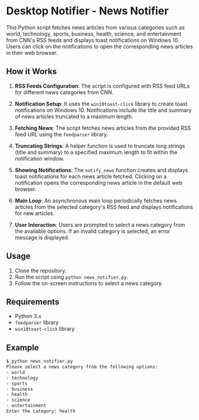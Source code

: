 # Desktop Notifier - News Notifier

This Python script fetches news articles from various categories such as world, technology, sports, business, health, science, and entertainment from CNN's RSS feeds and displays toast notifications on Windows 10. Users can click on the notifications to open the corresponding news articles in their web browser.

## How it Works

1. **RSS Feeds Configuration**: The script is configured with RSS feed URLs for different news categories from CNN.

2. **Notification Setup**: It uses the `win10toast-click` library to create toast notifications on Windows 10. Notifications include the title and summary of news articles truncated to a maximum length.

3. **Fetching News**: The script fetches news articles from the provided RSS feed URL using the `feedparser` library.

4. **Truncating Strings**: A helper function is used to truncate long strings (title and summary) to a specified maximum length to fit within the notification window.

5. **Showing Notifications**: The `notify_news` function creates and displays toast notifications for each news article fetched. Clicking on a notification opens the corresponding news article in the default web browser.

6. **Main Loop**: An asynchronous main loop periodically fetches news articles from the selected category's RSS feed and displays notifications for new articles.

7. **User Interaction**: Users are prompted to select a news category from the available options. If an invalid category is selected, an error message is displayed.

## Usage

1. Clone the repository.
3. Run the script using `python news_notifier.py`.
4. Follow the on-screen instructions to select a news category.

## Requirements

- Python 3.x
- `feedparser` library
- `win10toast-click` library

## Example

```bash
$ python news_notifier.py
Please select a news category from the following options:
- world
- technology
- sports
- business
- health
- science
- entertainment
Enter the category: health
